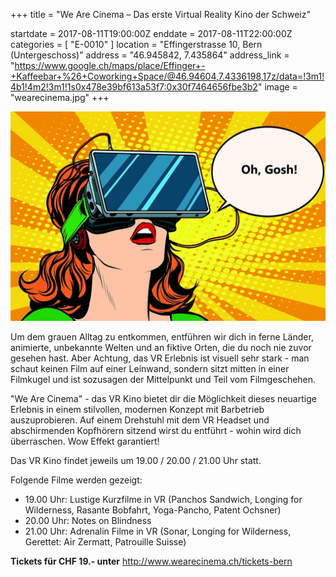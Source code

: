 +++
title = "We Are Cinema – Das erste Virtual Reality Kino der Schweiz"

startdate = 2017-08-11T19:00:00Z
enddate = 2017-08-11T22:00:00Z
categories = [ "E-0010" ]
location = "Effingerstrasse 10, Bern (Untergeschoss)"
address = "46.945842, 7.435864"
address_link = "https://www.google.ch/maps/place/Effinger+-+Kaffeebar+%26+Coworking+Space/@46.94604,7.4336198,17z/data=!3m1!4b1!4m2!3m1!1s0x478e39bf613a53f7:0x30f7464656fbe3b2"
image = "wearecinema.jpg"
+++

![WeAreCinema](wearecinema.jpg)

Um dem grauen Alltag zu entkommen, entführen wir dich in ferne Länder, animierte, unbekannte Welten und an fiktive Orten, die du noch nie zuvor gesehen hast. Aber Achtung, das VR Erlebnis ist visuell sehr stark - man schaut keinen Film auf einer Leinwand, sondern sitzt mitten in einer Filmkugel und ist sozusagen der Mittelpunkt und Teil vom Filmgeschehen.

"We Are Cinema" - das VR Kino bietet dir die Möglichkeit dieses neuartige Erlebnis in einem stilvollen, modernen Konzept mit Barbetrieb auszuprobieren. Auf einem Drehstuhl mit dem VR Headset und abschirmenden Kopfhörern sitzend wirst du entführt - wohin wird dich überraschen. Wow Effekt garantiert!

Das VR Kino findet jeweils um 19.00 / 20.00 / 21.00 Uhr statt.

Folgende Filme werden gezeigt:

* 19.00 Uhr: Lustige Kurzfilme in VR (Panchos Sandwich, Longing for Wilderness, Rasante Bobfahrt, Yoga-Pancho, Patent Ochsner)
* 20.00 Uhr: Notes on Blindness
* 21.00 Uhr: Adrenalin Filme in VR (Sonar, Longing for Wilderness, Gerettet: Air Zermatt, Patrouille Suisse)

**Tickets für CHF 19.- unter** http://www.wearecinema.ch/tickets-bern
